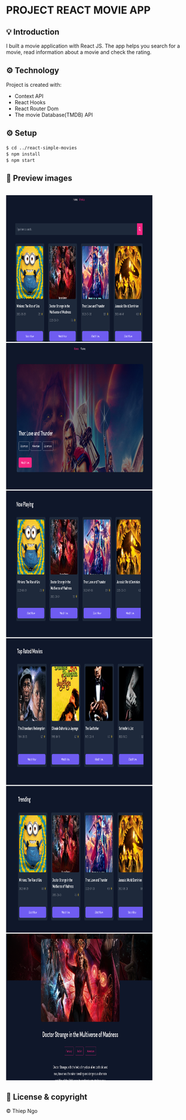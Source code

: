 # PROJECT REACT MOVIE APP

## 💡 Introduction

I built a movie application with React JS. The app helps you search for a movie, read information about a movie and check the rating.

## ⚙️ Technology

Project is created with:

- Context API
- React Hooks
- React Router Dom
- The movie Database(TMDB) API

## ⚙️ Setup

`$ cd ../react-simple-movies`
<br>
`$ npm install`
<br>
`$ npm start`

## 🌿 Preview images

<div style="display: grid, grid-template-column: repeat(2, 1fr)">
<br>
<img src="./images/photo_1.png" width="400" height="400" />
&nbsp;
<img src="./images/photo_2.png" width="400" height="400" />
&nbsp;
<img src="./images/photo_3.png" width="400" height="400" />
&nbsp;
<img src="./images/photo_4.png" width="400" height="400" />
&nbsp;
<img src="./images/photo_5.png" width="400" height="400" />
&nbsp;
<img src="./images/photo_6.png" width="400" height="400" />
<br>
</div>

## 📍 License & copyright

© Thiep Ngo
